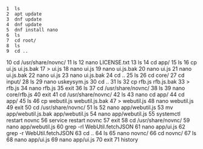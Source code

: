     1  ls
    2  apt update
    3  dnf update
    4  dnf update
    5  dnf install nano
    6  ls
    7  cd root/
    8  ls
    9  cd ..
   10  cd /usr/share/novnc/
   11  ls
   12  nano LICENSE.txt
   13  ls
   14  cd app/
   15  ls
   16  cp ui.js ui.js.bak
   17  > ui.js
   18  nano ui.js
   19  nano ui.js.bak
   20  nano ui.js
   21  nano ui.js.bak
   22  nano ui.js
   23  nano ui.js.bak
   24  cd ..
   25  ls
   26  cd core/
   27  cd input/
   28  ls
   29  nano uskeysym.js
   30  cd ..
   31  ls
   32  cp rfb.js rfb.js.bak
   33  > rfb.js
   34  nano rfb.js
   35  exit
   36  ls
   37  cd /usr/share/novnc/
   38  ls
   39  nano core/rfb.js
   40  exit
   41  cd /usr/share/novnc/
   42  ls
   43  nano cd app/
   44  cd app/
   45  ls
   46  cp webutil.js webutil.js.bak
   47  > webutil.js
   48  nano webutil.js
   49  exit
   50  cd /usr/share/novnc/
   51  ls
   52  nano app/webutil.js
   53  mv app/webutil.js.bak app/webutil.js
   54  nano app/webutil.js
   55  systemctl restart novnc
   56  service restart novnc
   57  exit
   58  cd /usr/share/novnc/
   59  nano app/webutil.js
   60  grep -rl WebUtil.fetchJSON
   61  nano app/ui.js
   62  grep -r WebUtil.fetchJSON
   63  cd ..
   64  ls
   65  nano novnc/
   66  cd novnc/
   67  ls
   68  nano app/ui.js
   69  nano app/ui.js
   70  exit
   71  history